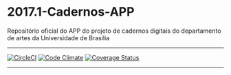 # 2017.1-Cadernos-APP

Repositório oficial do APP do projeto de cadernos digitais do departamento de artes da Universidade de Brasília

***
[![CircleCI](https://circleci.com/gh/fga-gpp-mds/2017.1-Cadernos-APP.svg?style=svg)](https://circleci.com/gh/fga-gpp-mds/2017.1-Cadernos-APP)
[![Code Climate](https://codeclimate.com/github/fga-gpp-mds/2017.1-Cadernos-APP/badges/gpa.svg)](https://codeclimate.com/github/fga-gpp-mds/2017.1-Cadernos-APP)
[![Coverage Status](https://coveralls.io/repos/github/fga-gpp-mds/2017.1-Cadernos-APP/badge.svg?branch=master)](https://coveralls.io/github/fga-gpp-mds/2017.1-Cadernos-APP?branch=master)
***